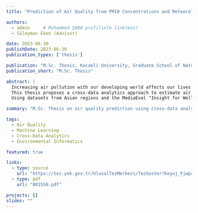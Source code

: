 ```yaml
---
title: "Prediction of Air Quality from PM10 Concentrations and Meteorological Information Using Cross-Data Analytics"

authors:
  - admin     # Muhammed ŞARA profilinle linklenir
  - Süleyman Eken (Advisor)

date: 2023-06-30
publishDate: 2023-06-30
publication_types: ['thesis']

publication: "M.Sc. Thesis, Kocaeli University, Graduate School of Natural and Applied Sciences"
publication_short: "M.Sc. Thesis"

abstract: |
  Increasing air pollution with our developing world affects our lives negatively.  
  This thesis proposes a cross-data analytics approach to estimate air quality from PM10 concentrations and meteorological information.  
  Using datasets from Asian regions and the MediaEval "Insight for Wellbeing" benchmark, multiple machine learning models were examined and results were visualized to infer regional air quality indices.

summary: "M.Sc. Thesis on air quality prediction using cross-data analytics, PM10 concentrations, and meteorological data."

tags:
  - Air Quality
  - Machine Learning
  - Cross-Data Analytics
  - Environmental Informatics

featured: true

links:
  - type: source
    url: "https://tez.yok.gov.tr/UlusalTezMerkezi/TezGoster?key=j_Fjwp4JS4mk97Puqti8rpy7FBIhvrJ8ftZHMIzgNwYMSwcwyoEIeC4d-_yhrIWj"
  - type: pdf
    url: "801550.pdf"

projects: []
slides: ""
---
```

